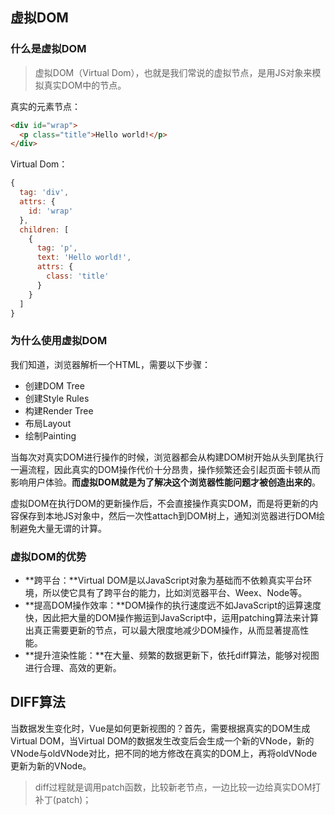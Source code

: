 ## 虚拟DOM

### 什么是虚拟DOM

> 虚拟DOM（Virtual Dom），也就是我们常说的虚拟节点，是用JS对象来模拟真实DOM中的节点。

真实的元素节点：

```html
<div id="wrap">
  <p class="title">Hello world!</p>
</div>
```

Virtual Dom：

```js
{
  tag: 'div',
  attrs: {
    id: 'wrap'
  },
  children: [
    {
      tag: 'p',
      text: 'Hello world!',
      attrs: {
        class: 'title'
      }
    }
  ]
}
```

### 为什么使用虚拟DOM

我们知道，浏览器解析一个HTML，需要以下步骤：

* 创建DOM Tree
* 创建Style Rules
* 构建Render Tree
* 布局Layout
* 绘制Painting

当每次对真实DOM进行操作的时候，浏览器都会从构建DOM树开始从头到尾执行一遍流程，因此真实的DOM操作代价十分昂贵，操作频繁还会引起页面卡顿从而影响用户体验。**而虚拟DOM就是为了解决这个浏览器性能问题才被创造出来的**。

虚拟DOM在执行DOM的更新操作后，不会直接操作真实DOM，而是将更新的内容保存到本地JS对象中，然后一次性attach到DOM树上，通知浏览器进行DOM绘制避免大量无谓的计算。

### 虚拟DOM的优势

* **跨平台：**Virtual DOM是以JavaScript对象为基础而不依赖真实平台环境，所以使它具有了跨平台的能力，比如浏览器平台、Weex、Node等。
* **提高DOM操作效率：**DOM操作的执行速度远不如JavaScript的运算速度快，因此把大量的DOM操作搬运到JavaScript中，运用patching算法来计算出真正需要更新的节点，可以最大限度地减少DOM操作，从而显著提高性能。
* **提升渲染性能：**在大量、频繁的数据更新下，依托diff算法，能够对视图进行合理、高效的更新。

## DIFF算法

当数据发生变化时，Vue是如何更新视图的？首先，需要根据真实的DOM生成Virtual DOM，当Virtual DOM的数据发生改变后会生成一个新的VNode，新的VNode与oldVNode对比，把不同的地方修改在真实的DOM上，再将oldVNode更新为新的VNode。

> diff过程就是调用patch函数，比较新老节点，一边比较一边给真实DOM打补丁(patch)；

